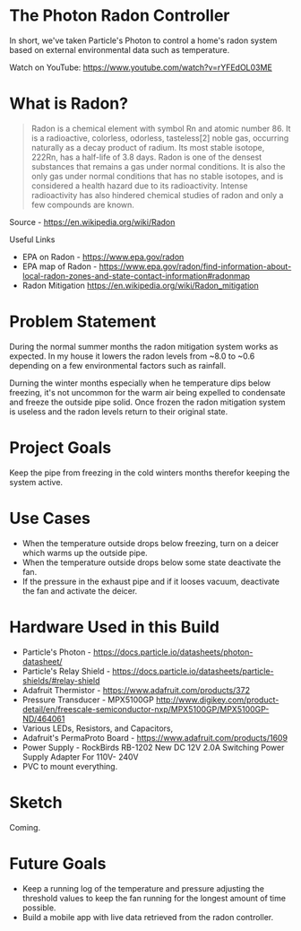 # The Photon Radon Controller

In short, we've taken Particle's Photon to control a home's radon system based on external environmental data such as temperature.

Watch on YouTube: https://www.youtube.com/watch?v=rYFEdOL03ME

# What is Radon?

> Radon is a chemical element with symbol Rn and atomic number 86. It is a radioactive, colorless, odorless, tasteless[2] noble gas, occurring naturally as a decay product of radium. Its most stable isotope, 222Rn, has a half-life of 3.8 days. Radon is one of the densest substances that remains a gas under normal conditions. It is also the only gas under normal conditions that has no stable isotopes, and is considered a health hazard due to its radioactivity. Intense radioactivity has also hindered chemical studies of radon and only a few compounds are known.

Source - https://en.wikipedia.org/wiki/Radon

Useful Links
* EPA on Radon - https://www.epa.gov/radon
* EPA map of Radon - https://www.epa.gov/radon/find-information-about-local-radon-zones-and-state-contact-information#radonmap
* Radon Mitigation https://en.wikipedia.org/wiki/Radon_mitigation

# Problem Statement

During the normal summer months the radon mitigation system works as expected. In my house it lowers the radon levels from ~8.0 to ~0.6 depending on a few environmental factors such as rainfall.

Durning the winter months especially when he temperature dips below freezing, it's not uncommon for the warm air being expelled to condensate and freeze the outside pipe solid. Once frozen the radon mitigation system is useless and the radon levels return to their original state.

# Project Goals

Keep the pipe from freezing in the cold winters months therefor keeping the system active.

# Use Cases

* When the temperature outside drops below freezing, turn on a deicer which warms up the outside pipe.
* When the temperature outside drops below some state deactivate the fan.
* If the pressure in the exhaust pipe and if it looses vacuum, deactivate the fan and activate the deicer.

# Hardware Used in this Build

* Particle's Photon - https://docs.particle.io/datasheets/photon-datasheet/
* Particle's Relay Shield - https://docs.particle.io/datasheets/particle-shields/#relay-shield
* Adafruit Thermistor - https://www.adafruit.com/products/372
* Pressure Transducer - MPX5100GP http://www.digikey.com/product-detail/en/freescale-semiconductor-nxp/MPX5100GP/MPX5100GP-ND/464061
* Various LEDs, Resistors, and Capacitors,
* Adafruit's PermaProto Board - https://www.adafruit.com/products/1609
* Power Supply - RockBirds RB-1202 New DC 12V 2.0A Switching Power Supply Adapter For 110V- 240V
* PVC to mount everything.

# Sketch
  Coming.

# Future Goals

* Keep a running log of the temperature and pressure adjusting the threshold values to keep the fan running for the longest amount of time possible.
* Build a mobile app with live data retrieved from the radon controller.

